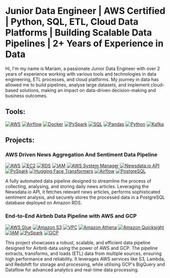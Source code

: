 
# Junior Data Engineer | AWS Certified | Python, SQL, ETL, Cloud Data Platforms | Building Scalable Data Pipelines | 2+ Years of Experience in Data 


Hi, I'm my name is Mariam, a passionate Junior Data Engineer with over 2 years of experience working with various tools and technologies in data engineering, ETL processes, and cloud platforms. My journey in data has allowed me to build pipelines, analyse large datasets, and implement cloud-based solutions, making an impact on data-driven decision-making and business outcomes.


## Tools:

[![AWS](https://img.shields.io/badge/AWS-004080?style=for-the-badge&logo=amazon-aws)](https://aws.amazon.com/)
[![Airflow](https://img.shields.io/badge/Airflow-FF4500?style=for-the-badge&logo=apache-airflow)](https://airflow.apache.org/)
[![Docker](https://img.shields.io/badge/Docker-2496ED?style=for-the-badge&logo=docker)](https://www.docker.com/)
[![PySpark](https://img.shields.io/badge/PySpark-D2691E?style=for-the-badge&logo=apache-spark)](https://spark.apache.org/docs/latest/api/python/)
[![SQL](https://img.shields.io/badge/SQL-0066CC?style=for-the-badge&logo=database)](https://www.sql.org/)
[![Pandas](https://img.shields.io/badge/Pandas-150458?style=for-the-badge&logo=pandas)](https://pandas.pydata.org/)
[![Python](https://img.shields.io/badge/Python-3776AB?style=for-the-badge&logo=python)](https://www.python.org/)
[![Kafka](https://img.shields.io/badge/Kafka-231F20?style=for-the-badge&logo=apache-kafka)](https://kafka.apache.org/)



## Projects:

### AWS Driven News Aggregation And Sentiment Data Pipeline

[![AWS](https://img.shields.io/badge/AWS-004080?style=for-the-badge)](https://aws.amazon.com/)
[![EC2](https://img.shields.io/badge/EC2-0066CC?style=for-the-badge)](https://aws.amazon.com/ec2/)
[![RDS](https://img.shields.io/badge/RDS-FF6347?style=for-the-badge)](https://aws.amazon.com/rds/)
[![IAM](https://img.shields.io/badge/IAM-8B4513?style=for-the-badge)](https://aws.amazon.com/iam/)
[![AWS System Manager](https://img.shields.io/badge/AWS_System_Manager-2E8B57?style=for-the-badge)](https://aws.amazon.com/systems-manager/)
[![Newsdata.io API](https://img.shields.io/badge/Newsdata.io_API-FFA07A?style=for-the-badge)](https://newsdata.io/)
[![PySpark](https://img.shields.io/badge/PySpark-D2691E?style=for-the-badge)](https://spark.apache.org/docs/latest/api/python/)
[![Hugging Face Transformers](https://img.shields.io/badge/Hugging_Face_Transformers-5F9EA0?style=for-the-badge)](https://huggingface.co/)
[![Airflow](https://img.shields.io/badge/Airflow-FF4500?style=for-the-badge)](https://airflow.apache.org/)
[![PostgreSQL](https://img.shields.io/badge/PostgreSQL-6A5ACD?style=for-the-badge)](https://www.postgresql.org/)

A fully automated data pipeline designed to streamline the process of collecting, analysing, and storing daily news articles. Leveraging the Newsdata.io API, it fetches relevant news articles, performs sophisticated sentiment analysis, and securely stores the processed data in a PostgreSQL database deployed on Amazon RDS. 


### End-to-End Airbnb Data Pipeline with AWS and GCP
  <!-- Tab Section -->
  [![AWS Glue](https://img.shields.io/badge/AWS_Glue-1E4D6B?style=for-the-badge&logo=amazon-aws)](https://aws.amazon.com/glue/)
  [![Amazon S3](https://img.shields.io/badge/Amazon_S3-228B22?style=for-the-badge&logo=amazon-aws)](https://aws.amazon.com/s3/)
  [![VPC](https://img.shields.io/badge/VPC-8B0000?style=for-the-badge)](https://aws.amazon.com/vpc/)
  [![Amazon Athena](https://img.shields.io/badge/Amazon_Athena-4B0082?style=for-the-badge)](https://aws.amazon.com/athena/)
  [![Amazon Quicksight](https://img.shields.io/badge/Amazon_Quicksight-FF8C00?style=for-the-badge)](https://aws.amazon.com/quicksight/)
  [![IAM](https://img.shields.io/badge/IAM-483D8B?style=for-the-badge)](https://aws.amazon.com/iam/)
  [![PySpark](https://img.shields.io/badge/PySpark-2E8B57?style=for-the-badge)](https://spark.apache.org/docs/latest/api/python/)
  [![GCP](https://img.shields.io/badge/GCP-4682B4?style=for-the-badge)](https://cloud.google.com/)

This project showcases a robust, scalable, and efficient data pipeline designed for Airbnb data using the power of AWS and GCP. The pipeline extracts, transforms, and loads (ETL) data from multiple sources, ensuring high performance and reliability. It leverages AWS services like S3, Lambda, and Redshift for storage and processing, while utilising GCP's BigQuery and Dataflow for advanced analytics and real-time data processing. 

